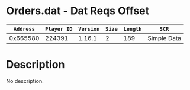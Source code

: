 # Orders.dat - Dat Reqs Offset

| `Address` | `Player ID` | `Version` | `Size` | `Length` | `SCR` |
| ---------- | ----------- | --------- | ------ | -------- | ---- |
| 0x665580 | 224391 | 1.16.1 | 2 | 189 | Simple Data |

# Description

No description.